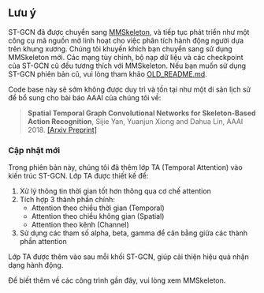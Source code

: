 ## Lưu ý

ST-GCN đã được chuyển sang [MMSkeleton](https://github.com/open-mmlab/mmskeleton),
và tiếp tục phát triển như một công cụ mã nguồn mở linh hoạt cho việc phân tích hành động người dựa trên khung xương.
Chúng tôi khuyến khích bạn chuyển sang sử dụng MMSkeleton mới.
Các mạng tùy chỉnh, bộ nạp dữ liệu và các checkpoint của ST-GCN cũ đều tương thích với MMSkeleton.
Nếu bạn muốn sử dụng ST-GCN phiên bản cũ, vui lòng tham khảo [OLD_README.md](./OLD_README.md).

Code base này sẽ sớm không được duy trì và tồn tại như một di sản lịch sử để bổ sung cho bài báo AAAI của chúng tôi về:

> **Spatial Temporal Graph Convolutional Networks for Skeleton-Based Action Recognition**, Sijie Yan, Yuanjun Xiong and Dahua Lin, AAAI 2018. [[Arxiv Preprint]](https://arxiv.org/abs/1801.07455)

### Cập nhật mới

Trong phiên bản này, chúng tôi đã thêm lớp TA (Temporal Attention) vào kiến trúc ST-GCN. Lớp TA được thiết kế để:

1. Xử lý thông tin thời gian tốt hơn thông qua cơ chế attention
2. Tích hợp 3 thành phần chính:
   - Attention theo chiều thời gian (Temporal)
   - Attention theo chiều không gian (Spatial)
   - Attention theo kênh (Channel)
3. Sử dụng các tham số alpha, beta, gamma để cân bằng giữa các thành phần attention

Lớp TA được thêm vào sau mỗi khối ST-GCN, giúp cải thiện hiệu quả nhận dạng hành động.

Để biết thêm về các công trình gần đây, vui lòng xem MMSkeleton.
